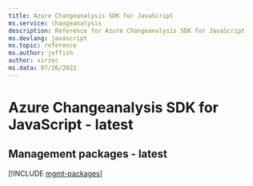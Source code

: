 ```yaml
---
title: Azure Changeanalysis SDK for JavaScript
ms.service: changeanalysis
description: Reference for Azure Changeanalysis SDK for JavaScript
ms.devlang: javascript
ms.topic: reference
ms.author: jeffish
author: xirzec
ms.data: 07/26/2022
---
```

# Azure Changeanalysis SDK for JavaScript - latest

## Management packages - latest
[!INCLUDE [mgmt-packages](changeanalysis-mgmt-index.md)]